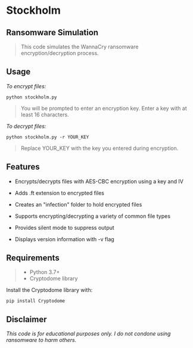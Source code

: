 # Stockholm 

## Ransomware Simulation
> This code simulates the WannaCry ransomware encryption/decryption process.

  

## Usage

*To encrypt files:*

    python stockholm.py

> You will be prompted to enter an encryption key. 
> Enter a key with at least 16 characters.

  

*To decrypt files:*

    python stockholm.py -r YOUR_KEY

> Replace YOUR_KEY with the key you entered during encryption.

  

## Features

 - Encrypts/decrypts files with AES-CBC encryption using a key and IV
   
  - Adds .ft extension to encrypted files
   
 - Creates an "infection" folder to hold encrypted files
   
  - Supports encrypting/decrypting a variety of common file types
   
   - Provides silent mode to suppress output
   
   - Displays version information with -v flag


## Requirements

> - Python 3.7+
> - Cryptodome library

Install the Cryptodome library with:

    pip install Cryptodome

## Disclaimer

*This code is for educational purposes only. I do not condone using ransomware to harm others.*

